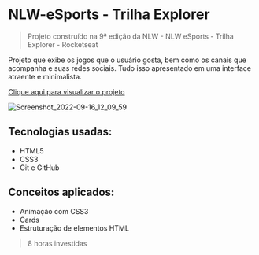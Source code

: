 # NLW-eSports - Trilha Explorer
> Projeto construído na 9ª edição da NLW - NLW eSports - Trilha Explorer - Rocketseat 

<p>Projeto que exibe os  jogos que o usuário gosta, bem como os canais que acompanha e suas redes sociais. Tudo isso apresentado em uma interface atraente e minimalista.</p>

<a target="_blank" href="https://helenaoliveira366.github.io/NLW-eSports/">Clique aqui para visualizar o projeto</a>

![Screenshot_2022-09-16_12_09_59](https://user-images.githubusercontent.com/82525471/190673006-965faebc-43cc-4959-92fb-d15e423d58da.png)

## Tecnologias usadas:
- HTML5
- CSS3
- Git e GitHub

## Conceitos aplicados:
- Animação com CSS3
- Cards
- Estruturação de elementos HTML

> 8 horas investidas
